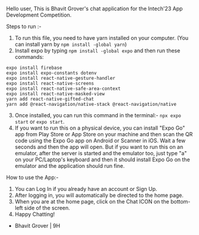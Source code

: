 Hello user,
This is Bhavit Grover's chat application for the Intech'23 App Development Competition.

Steps to run :-

1) To run this file, you need to have yarn installed on your computer. (You can install yarn by ```npm install -global yarn```)
2) Install expo by typing ```npm install -global expo``` and then run these commands:
```
expo install firebase
expo install expo-constants dotenv
expo install react-native-gesture-handler
expo install react-native-screens
expo install react-native-safe-area-context
expo install react-native-masked-view
yarn add react-native-gifted-chat
yarn add @react-navigation/native-stack @react-navigation/native
```
3) Once installed, you can run this command in the terminal:-
    ```npx expo start``` or ```expo start```.
4) If you want to run this on a physical device, you can install "Expo Go" app from Play Store or App Store on your machine and then scan the QR code using the Expo Go app on Android or Scanner in iOS. Wait a few seconds  and then the app will open. But if you want to run this on an emulator, after the server is started and the emulator too, just type "a" on your PC/Laptop's keyboard and then it should install Expo Go on the emulator and the application should run fine.

How to use the App:-
1) You can Log In if you already have an account or Sign Up.
2) After logging in, you will automatically be directed to the home page.
3) When you are at the home page, click on the Chat ICON on the bottom-left side of the screen.
4) Happy Chatting!

- Bhavit Grover | 9H
